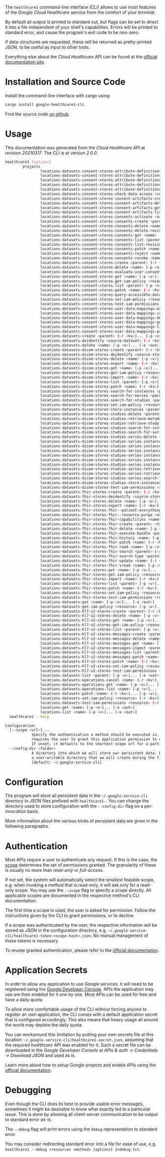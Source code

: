 <!---
DO NOT EDIT !
This file was generated automatically from 'src/mako/cli/README.md.mako'
DO NOT EDIT !
-->
The `healthcare1` command-line interface *(CLI)* allows to use most features of the *Google Cloud Healthcare* service from the comfort of your terminal.

By default all output is printed to standard out, but flags can be set to direct it into a file independent of your shell's
capabilities. Errors will be printed to standard error, and cause the program's exit code to be non-zero.

If data-structures are requested, these will be returned as pretty-printed JSON, to be useful as input to other tools.

Everything else about the *Cloud Healthcare* API can be found at the
[official documentation site](https://cloud.google.com/healthcare).

# Installation and Source Code

Install the command-line interface with cargo using:

```bash
cargo install google-healthcare1-cli
```

Find the source code [on github](https://github.com/Byron/google-apis-rs/tree/master/gen/healthcare1-cli).

# Usage

This documentation was generated from the *Cloud Healthcare* API at revision *20210317*. The CLI is at version *2.0.0*.

```bash
healthcare1 [options]
        projects
                locations-datasets-consent-stores-attribute-definitions-create <parent> (-r <kv>)... [-p <v>]... [-o <out>]
                locations-datasets-consent-stores-attribute-definitions-delete <name> [-p <v>]... [-o <out>]
                locations-datasets-consent-stores-attribute-definitions-get <name> [-p <v>]... [-o <out>]
                locations-datasets-consent-stores-attribute-definitions-list <parent> [-p <v>]... [-o <out>]
                locations-datasets-consent-stores-attribute-definitions-patch <name> (-r <kv>)... [-p <v>]... [-o <out>]
                locations-datasets-consent-stores-check-data-access <consent-store> (-r <kv>)... [-p <v>]... [-o <out>]
                locations-datasets-consent-stores-consent-artifacts-create <parent> (-r <kv>)... [-p <v>]... [-o <out>]
                locations-datasets-consent-stores-consent-artifacts-delete <name> [-p <v>]... [-o <out>]
                locations-datasets-consent-stores-consent-artifacts-get <name> [-p <v>]... [-o <out>]
                locations-datasets-consent-stores-consent-artifacts-list <parent> [-p <v>]... [-o <out>]
                locations-datasets-consent-stores-consents-activate <name> (-r <kv>)... [-p <v>]... [-o <out>]
                locations-datasets-consent-stores-consents-create <parent> (-r <kv>)... [-p <v>]... [-o <out>]
                locations-datasets-consent-stores-consents-delete <name> [-p <v>]... [-o <out>]
                locations-datasets-consent-stores-consents-delete-revision <name> [-p <v>]... [-o <out>]
                locations-datasets-consent-stores-consents-get <name> [-p <v>]... [-o <out>]
                locations-datasets-consent-stores-consents-list <parent> [-p <v>]... [-o <out>]
                locations-datasets-consent-stores-consents-list-revisions <name> [-p <v>]... [-o <out>]
                locations-datasets-consent-stores-consents-patch <name> (-r <kv>)... [-p <v>]... [-o <out>]
                locations-datasets-consent-stores-consents-reject <name> (-r <kv>)... [-p <v>]... [-o <out>]
                locations-datasets-consent-stores-consents-revoke <name> (-r <kv>)... [-p <v>]... [-o <out>]
                locations-datasets-consent-stores-create <parent> (-r <kv>)... [-p <v>]... [-o <out>]
                locations-datasets-consent-stores-delete <name> [-p <v>]... [-o <out>]
                locations-datasets-consent-stores-evaluate-user-consents <consent-store> (-r <kv>)... [-p <v>]... [-o <out>]
                locations-datasets-consent-stores-get <name> [-p <v>]... [-o <out>]
                locations-datasets-consent-stores-get-iam-policy <resource> [-p <v>]... [-o <out>]
                locations-datasets-consent-stores-list <parent> [-p <v>]... [-o <out>]
                locations-datasets-consent-stores-patch <name> (-r <kv>)... [-p <v>]... [-o <out>]
                locations-datasets-consent-stores-query-accessible-data <consent-store> (-r <kv>)... [-p <v>]... [-o <out>]
                locations-datasets-consent-stores-set-iam-policy <resource> (-r <kv>)... [-p <v>]... [-o <out>]
                locations-datasets-consent-stores-test-iam-permissions <resource> (-r <kv>)... [-p <v>]... [-o <out>]
                locations-datasets-consent-stores-user-data-mappings-archive <name> (-r <kv>)... [-p <v>]... [-o <out>]
                locations-datasets-consent-stores-user-data-mappings-create <parent> (-r <kv>)... [-p <v>]... [-o <out>]
                locations-datasets-consent-stores-user-data-mappings-delete <name> [-p <v>]... [-o <out>]
                locations-datasets-consent-stores-user-data-mappings-get <name> [-p <v>]... [-o <out>]
                locations-datasets-consent-stores-user-data-mappings-list <parent> [-p <v>]... [-o <out>]
                locations-datasets-consent-stores-user-data-mappings-patch <name> (-r <kv>)... [-p <v>]... [-o <out>]
                locations-datasets-create <parent> (-r <kv>)... [-p <v>]... [-o <out>]
                locations-datasets-deidentify <source-dataset> (-r <kv>)... [-p <v>]... [-o <out>]
                locations-datasets-delete <name> [-p <v>]... [-o <out>]
                locations-datasets-dicom-stores-create <parent> (-r <kv>)... [-p <v>]... [-o <out>]
                locations-datasets-dicom-stores-deidentify <source-store> (-r <kv>)... [-p <v>]... [-o <out>]
                locations-datasets-dicom-stores-delete <name> [-p <v>]... [-o <out>]
                locations-datasets-dicom-stores-export <name> (-r <kv>)... [-p <v>]... [-o <out>]
                locations-datasets-dicom-stores-get <name> [-p <v>]... [-o <out>]
                locations-datasets-dicom-stores-get-iam-policy <resource> [-p <v>]... [-o <out>]
                locations-datasets-dicom-stores-import <name> (-r <kv>)... [-p <v>]... [-o <out>]
                locations-datasets-dicom-stores-list <parent> [-p <v>]... [-o <out>]
                locations-datasets-dicom-stores-patch <name> (-r <kv>)... [-p <v>]... [-o <out>]
                locations-datasets-dicom-stores-search-for-instances <parent> <dicom-web-path> [-p <v>]... [-o <out>]
                locations-datasets-dicom-stores-search-for-series <parent> <dicom-web-path> [-p <v>]... [-o <out>]
                locations-datasets-dicom-stores-search-for-studies <parent> <dicom-web-path> [-p <v>]... [-o <out>]
                locations-datasets-dicom-stores-set-iam-policy <resource> (-r <kv>)... [-p <v>]... [-o <out>]
                locations-datasets-dicom-stores-store-instances <parent> <dicom-web-path> (-r <kv>)... [-p <v>]... [-o <out>]
                locations-datasets-dicom-stores-studies-delete <parent> <dicom-web-path> [-p <v>]... [-o <out>]
                locations-datasets-dicom-stores-studies-retrieve-metadata <parent> <dicom-web-path> [-p <v>]... [-o <out>]
                locations-datasets-dicom-stores-studies-retrieve-study <parent> <dicom-web-path> [-p <v>]... [-o <out>]
                locations-datasets-dicom-stores-studies-search-for-instances <parent> <dicom-web-path> [-p <v>]... [-o <out>]
                locations-datasets-dicom-stores-studies-search-for-series <parent> <dicom-web-path> [-p <v>]... [-o <out>]
                locations-datasets-dicom-stores-studies-series-delete <parent> <dicom-web-path> [-p <v>]... [-o <out>]
                locations-datasets-dicom-stores-studies-series-instances-delete <parent> <dicom-web-path> [-p <v>]... [-o <out>]
                locations-datasets-dicom-stores-studies-series-instances-frames-retrieve-frames <parent> <dicom-web-path> [-p <v>]... [-o <out>]
                locations-datasets-dicom-stores-studies-series-instances-frames-retrieve-rendered <parent> <dicom-web-path> [-p <v>]... [-o <out>]
                locations-datasets-dicom-stores-studies-series-instances-retrieve-instance <parent> <dicom-web-path> [-p <v>]... [-o <out>]
                locations-datasets-dicom-stores-studies-series-instances-retrieve-metadata <parent> <dicom-web-path> [-p <v>]... [-o <out>]
                locations-datasets-dicom-stores-studies-series-instances-retrieve-rendered <parent> <dicom-web-path> [-p <v>]... [-o <out>]
                locations-datasets-dicom-stores-studies-series-retrieve-metadata <parent> <dicom-web-path> [-p <v>]... [-o <out>]
                locations-datasets-dicom-stores-studies-series-retrieve-series <parent> <dicom-web-path> [-p <v>]... [-o <out>]
                locations-datasets-dicom-stores-studies-series-search-for-instances <parent> <dicom-web-path> [-p <v>]... [-o <out>]
                locations-datasets-dicom-stores-studies-store-instances <parent> <dicom-web-path> (-r <kv>)... [-p <v>]... [-o <out>]
                locations-datasets-dicom-stores-test-iam-permissions <resource> (-r <kv>)... [-p <v>]... [-o <out>]
                locations-datasets-fhir-stores-create <parent> (-r <kv>)... [-p <v>]... [-o <out>]
                locations-datasets-fhir-stores-deidentify <source-store> (-r <kv>)... [-p <v>]... [-o <out>]
                locations-datasets-fhir-stores-delete <name> [-p <v>]... [-o <out>]
                locations-datasets-fhir-stores-export <name> (-r <kv>)... [-p <v>]... [-o <out>]
                locations-datasets-fhir-stores-fhir--patient-everything <name> [-p <v>]... [-o <out>]
                locations-datasets-fhir-stores-fhir--resource-purge <name> [-p <v>]... [-o <out>]
                locations-datasets-fhir-stores-fhir-capabilities <name> [-p <v>]... [-o <out>]
                locations-datasets-fhir-stores-fhir-create <parent> <type> (-r <kv>)... [-p <v>]... [-o <out>]
                locations-datasets-fhir-stores-fhir-delete <name> [-p <v>]... [-o <out>]
                locations-datasets-fhir-stores-fhir-execute-bundle <parent> (-r <kv>)... [-p <v>]... [-o <out>]
                locations-datasets-fhir-stores-fhir-history <name> [-p <v>]... [-o <out>]
                locations-datasets-fhir-stores-fhir-patch <name> (-r <kv>)... [-p <v>]... [-o <out>]
                locations-datasets-fhir-stores-fhir-read <name> [-p <v>]... [-o <out>]
                locations-datasets-fhir-stores-fhir-search <parent> (-r <kv>)... [-p <v>]... [-o <out>]
                locations-datasets-fhir-stores-fhir-search-type <parent> <resource-type> (-r <kv>)... [-p <v>]... [-o <out>]
                locations-datasets-fhir-stores-fhir-update <name> (-r <kv>)... [-p <v>]... [-o <out>]
                locations-datasets-fhir-stores-fhir-vread <name> [-p <v>]... [-o <out>]
                locations-datasets-fhir-stores-get <name> [-p <v>]... [-o <out>]
                locations-datasets-fhir-stores-get-iam-policy <resource> [-p <v>]... [-o <out>]
                locations-datasets-fhir-stores-import <name> (-r <kv>)... [-p <v>]... [-o <out>]
                locations-datasets-fhir-stores-list <parent> [-p <v>]... [-o <out>]
                locations-datasets-fhir-stores-patch <name> (-r <kv>)... [-p <v>]... [-o <out>]
                locations-datasets-fhir-stores-set-iam-policy <resource> (-r <kv>)... [-p <v>]... [-o <out>]
                locations-datasets-fhir-stores-test-iam-permissions <resource> (-r <kv>)... [-p <v>]... [-o <out>]
                locations-datasets-get <name> [-p <v>]... [-o <out>]
                locations-datasets-get-iam-policy <resource> [-p <v>]... [-o <out>]
                locations-datasets-hl7-v2-stores-create <parent> (-r <kv>)... [-p <v>]... [-o <out>]
                locations-datasets-hl7-v2-stores-delete <name> [-p <v>]... [-o <out>]
                locations-datasets-hl7-v2-stores-get <name> [-p <v>]... [-o <out>]
                locations-datasets-hl7-v2-stores-get-iam-policy <resource> [-p <v>]... [-o <out>]
                locations-datasets-hl7-v2-stores-list <parent> [-p <v>]... [-o <out>]
                locations-datasets-hl7-v2-stores-messages-create <parent> (-r <kv>)... [-p <v>]... [-o <out>]
                locations-datasets-hl7-v2-stores-messages-delete <name> [-p <v>]... [-o <out>]
                locations-datasets-hl7-v2-stores-messages-get <name> [-p <v>]... [-o <out>]
                locations-datasets-hl7-v2-stores-messages-ingest <parent> (-r <kv>)... [-p <v>]... [-o <out>]
                locations-datasets-hl7-v2-stores-messages-list <parent> [-p <v>]... [-o <out>]
                locations-datasets-hl7-v2-stores-messages-patch <name> (-r <kv>)... [-p <v>]... [-o <out>]
                locations-datasets-hl7-v2-stores-patch <name> (-r <kv>)... [-p <v>]... [-o <out>]
                locations-datasets-hl7-v2-stores-set-iam-policy <resource> (-r <kv>)... [-p <v>]... [-o <out>]
                locations-datasets-hl7-v2-stores-test-iam-permissions <resource> (-r <kv>)... [-p <v>]... [-o <out>]
                locations-datasets-list <parent> [-p <v>]... [-o <out>]
                locations-datasets-operations-cancel <name> (-r <kv>)... [-p <v>]... [-o <out>]
                locations-datasets-operations-get <name> [-p <v>]... [-o <out>]
                locations-datasets-operations-list <name> [-p <v>]... [-o <out>]
                locations-datasets-patch <name> (-r <kv>)... [-p <v>]... [-o <out>]
                locations-datasets-set-iam-policy <resource> (-r <kv>)... [-p <v>]... [-o <out>]
                locations-datasets-test-iam-permissions <resource> (-r <kv>)... [-p <v>]... [-o <out>]
                locations-get <name> [-p <v>]... [-o <out>]
                locations-list <name> [-p <v>]... [-o <out>]
  healthcare1 --help

Configuration:
  [--scope <url>]...
            Specify the authentication a method should be executed in. Each scope
            requires the user to grant this application permission to use it.
            If unset, it defaults to the shortest scope url for a particular method.
  --config-dir <folder>
            A directory into which we will store our persistent data. Defaults to
            a user-writable directory that we will create during the first invocation.
            [default: ~/.google-service-cli]

```

# Configuration

The program will store all persistent data in the `~/.google-service-cli` directory in *JSON* files prefixed with `healthcare1-`.  You can change the directory used to store configuration with the `--config-dir` flag on a per-invocation basis.

More information about the various kinds of persistent data are given in the following paragraphs.

# Authentication

Most APIs require a user to authenticate any request. If this is the case, the [scope][scopes] determines the 
set of permissions granted. The granularity of these is usually no more than *read-only* or *full-access*.

If not set, the system will automatically select the smallest feasible scope, e.g. when invoking a
method that is read-only, it will ask only for a read-only scope. 
You may use the `--scope` flag to specify a scope directly. 
All applicable scopes are documented in the respective method's CLI documentation.

The first time a scope is used, the user is asked for permission. Follow the instructions given 
by the CLI to grant permissions, or to decline.

If a scope was authenticated by the user, the respective information will be stored as *JSON* in the configuration
directory, e.g. `~/.google-service-cli/healthcare1-token-<scope-hash>.json`. No manual management of these tokens
is necessary.

To revoke granted authentication, please refer to the [official documentation][revoke-access].

# Application Secrets

In order to allow any application to use Google services, it will need to be registered using the 
[Google Developer Console][google-dev-console]. APIs the application may use are then enabled for it
one by one. Most APIs can be used for free and have a daily quota.

To allow more comfortable usage of the CLI without forcing anyone to register an own application, the CLI
comes with a default application secret that is configured accordingly. This also means that heavy usage
all around the world may deplete the daily quota.

You can workaround this limitation by putting your own secrets file at this location: 
`~/.google-service-cli/healthcare1-secret.json`, assuming that the required *healthcare* API 
was enabled for it. Such a secret file can be downloaded in the *Google Developer Console* at 
*APIs & auth -> Credentials -> Download JSON* and used as is.

Learn more about how to setup Google projects and enable APIs using the [official documentation][google-project-new].


# Debugging

Even though the CLI does its best to provide usable error messages, sometimes it might be desirable to know
what exactly led to a particular issue. This is done by allowing all client-server communication to be 
output to standard error *as-is*.

The `--debug` flag will print errors using the `Debug` representation to standard error.

You may consider redirecting standard error into a file for ease of use, e.g. `healthcare1 --debug <resource> <method> [options] 2>debug.txt`.


[scopes]: https://developers.google.com/+/api/oauth#scopes
[revoke-access]: http://webapps.stackexchange.com/a/30849
[google-dev-console]: https://console.developers.google.com/
[google-project-new]: https://developers.google.com/console/help/new/